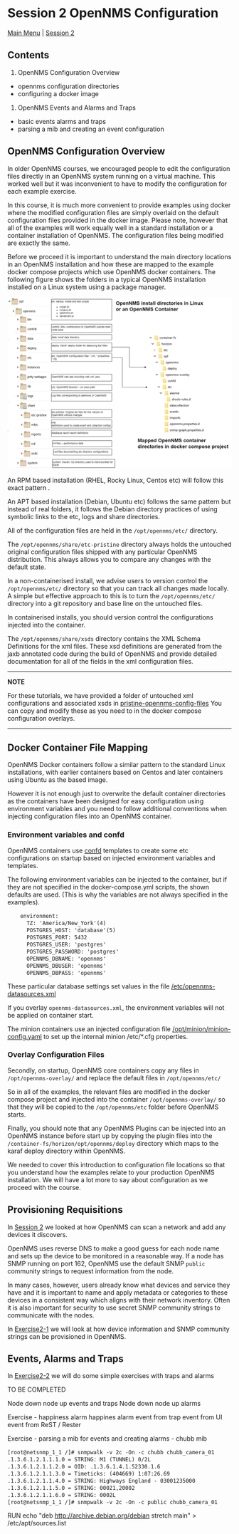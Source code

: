 # Session 2 OpenNMS Configuration

[Main Menu](../README.md) | [Session 2](../session2/README.md)

## Contents
1. OpenNMS Configuration Overview
* opennms configuration directories
* configuring a docker image
1. OpenNMS Events and Alarms and Traps
* basic events alarms and traps
* parsing a mib and creating an event configuration


## OpenNMS Configuration Overview

In older OpenNMS courses, we encouraged people to edit the configuration files directly in an OpenNMS system running on a virtual machine.
This worked well but it was inconvenient to have to modify the configuration for each example exercise.

In this course, it is much more convenient to provide examples using docker where the modified configuration files are simply overlaid on the default configuration files provided in the docker image. 
Please note, however that all of the examples will work equally well in a standard installation or a container installation of OpenNMS.
The configuration files being modified are exactly the same.

Before we proceed it is important to understand the main directory locations in an OpenNMS installation and how these are mapped to the example docker compose projects which use OpenNMS docker containers.
The following figure shows the folders in a typical OpenNMS installation installed on a Linux system using a package manager.
 
![alt text](../session2/images/opennmsFolders.drawio.png "Figure opennmsFolders.drawio.png")

An RPM based installation  (RHEL, Rocky Linux, Centos etc) will follow this exact pattern .

An APT based installation (Debian, Ubuntu etc)  follows the same pattern but instead of real folders, it follows the Debian directory practices of using symbolic links to the etc, logs and share directories.

All of the configuration files are held in the `/opt/opennms/etc/` directory.

The `/opt/opennms/share/etc-pristine` directory always holds the untouched original configuration files shipped with any particular OpenNMS distribution. 
This always allows you to compare any changes with the default state.

In a non-containerised install, we advise users to version control the `/opt/opennms/etc/` directory so that you can track all changes made locally. 
A simple but effective approach to this is to turn the `/opt/opennms/etc/` directory into a git repository and base line on the untouched files. 

In containerised installs, you should version control the configurations injected into the container.

The `/opt/opennms/share/xsds` directory contains the XML Schema Definitions for the xml files. 
These xsd definitions are generated from the jaxb annotated code during the build of OpenNMS and provide detailed documentation for all of the fields in the xml configuration files.

---
**NOTE**

For these tutorials, we have provided a folder of untouched xml configurations and associated xsds in [pristine-opennms-config-files](../../main/pristine-opennms-config-files/)
You can copy and modify these as you need to in the docker compose configuration overlays.

---

## Docker Container File Mapping

OpenNMS Docker containers follow a similar pattern to the standard Linux installations, with earlier containers based on Centos and later containers using Ubuntu as the based image. 

However it is not enough just to overwrite the default container directories as the containers have been designed for easy configuration using environment variables and you need to follow additional conventions when injecting configuration files into an OpenNMS container.

### Environment variables and confd

OpenNMS containers use [confd](https://github.com/kelseyhightower/confd/tree/master) templates to create some etc configurations on startup based on injected environment variables and templates. 

The following environment variables can be injected to the container, but if they are not specified in the docker-compose.yml scripts, the shown defaults are used.
(This is why the variables are not always specified in the examples).

```
    environment:
      TZ: 'America/New_York'(4)
      POSTGRES_HOST: 'database'(5)
      POSTGRES_PORT: 5432
      POSTGRES_USER: 'postgres'
      POSTGRES_PASSWORD: 'postgres'
      OPENNMS_DBNAME: 'opennms'
      OPENNMS_DBUSER: 'opennms'
      OPENNMS_DBPASS: 'opennms'
```
These particular database settings set values in the file [/etc/opennms-datasources.xml](../../main/pristine-opennms-config-files/etc-pristine/opennms-datasources.xml)

If you overlay `opennms-datasources.xml`, the environment variables will not be applied on container start.

The minion containers use an injected configuration file [/opt/minion/minion-config.yaml](../session2/minimal-minion-activemq/container-fs/minion1/opt/minion/minion-config.yaml) to set up the internal minion /etc/*.cfg properties.

### Overlay Configuration Files 

Secondly, on startup, OpenNMS core containers copy any files in `/opt/opennms-overlay/` and replace the default files in `/opt/opennms/etc/`

So in all of the examples, the relevant files are modified in the docker compose project and injected into the container `/opt/opennms-overlay/` so that they will be copied to the `/opt/opennms/etc` folder before OpenNMS starts.

Finally, you should note that any OpenNMS Plugins can be injected into an OpenNMS instance before start up by copying the plugin files into the `/container-fs/horizon/opt/opennms/deploy` directory which maps to the karaf deploy directory within OpenNMS.

We needed to cover this introduction to configuration file locations so that you understand how the examples relate to your production OpenNMS installation. 
We will have a lot more to say about configuration as we proceed with the course.

## Provisioning Requisitions

In [Session 2](../session2/README.md) we looked at how OpenNMS can scan a network and add any devices it discovers. 

OpenNMS uses reverse DNS to make a good guess for each node name and sets up the device to be monitored in a reasonable way.
If a node has SNMP running on port 162, OpenNMS use the default SNMP `public` community strings to request information from the node. 

In many cases, however, users already know what devices and service they have and it is important to name and apply metadata or categories to these devices in a consistent way which aligns with their network inventory. 
Often it is also important for security to use secret SNMP community strings to communicate with the nodes.

In [Exercise2-1](../session2/Exercise2-1.md) we will look at how device information and SNMP community strings can be provisioned in OpenNMS.


## Events, Alarms and Traps

In [Exercise2-2](../session2/Exercise2-2.md) we will do some simple exercises with traps and alarms

TO BE COMPLETED

Node down node up events and traps
Node down node up alarms

Exercise - happiness alarm
happines alarm
event from trap
event from UI
event from ReST / Rester

Exercise - parsing a mib for events and creating alarms - chubb mib

```
[root@netsnmp_1_1 /]# snmpwalk -v 2c -On -c chubb chubb_camera_01
.1.3.6.1.2.1.1.1.0 = STRING: M1 (TUNNEL) 0/2L
.1.3.6.1.2.1.1.2.0 = OID: .1.3.6.1.4.1.52330.1.6
.1.3.6.1.2.1.1.3.0 = Timeticks: (404669) 1:07:26.69
.1.3.6.1.2.1.1.4.0 = STRING: Highways England - 03001235000
.1.3.6.1.2.1.1.5.0 = STRING: 00021,20002
.1.3.6.1.2.1.1.6.0 = STRING: 0002L
[root@netsnmp_1_1 /]# snmpwalk -v 2c -On -c public chubb_camera_01
```
RUN echo "deb http://archive.debian.org/debian stretch main" > /etc/apt/sources.list

